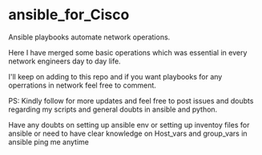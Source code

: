 # ansible_for_Cisco
Ansible playbooks automate network operations.

Here I have merged some basic operations which was essential in every network engineers day to day life.



I'll keep on adding to this repo and if you want playbooks for any operrations in network feel free to comment.



PS:
Kindly follow for more updates and feel free to post issues and doubts regarding my scripts and general doubts in ansible and python.

Have any doubts on setting up ansible env or setting up inventoy files for ansible or need to have clear knowledge on Host_vars and group_vars in ansible ping me anytime
